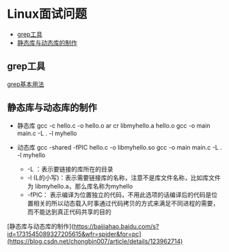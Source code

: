 # Linux面试问题 

* [grep工具](#grep工具)  
* [静态库与动态库的制作](#静态库与动态库的制作)  




<p id="grep工具"></p>      	
		
## grep工具  

[grep基本用法](https://baijiahao.baidu.com/s?id=1731545089327205615&wfr=spider&for=pc)  


<p id="静态库与动态库的制作"></p>      	
		
## 静态库与动态库的制作  


* 静态库 gcc -c hello.c -o hello.o       ar cr libmyhello.a hello.o     gcc -o main main.c -L . -l myhello


* 动态库 gcc -shared -fPIC hello.c -o libmyhello.so          gcc -o main main.c -L . -l myhello
    *  -L ：表示要链接的库所在的目录
    *  -l (L的小写)：表示需要链接库的名称，注意不是库文件名称，比如库文件为 libmyhello.a，那么库名称为myhello
    *  -fPIC： 表示编译为位置独立的代码，不用此选项的话编译后的代码是位置相关的所以动态载入时事通过代码拷贝的方式来满足不同进程的需要，而不能达到真正代码共享的目的  

[静态库与动态库的制作](https://baijiahao.baidu.com/s?id=1731545089327205615&wfr=spider&for=pc](https://blog.csdn.net/chongbin007/article/details/123962714)  
